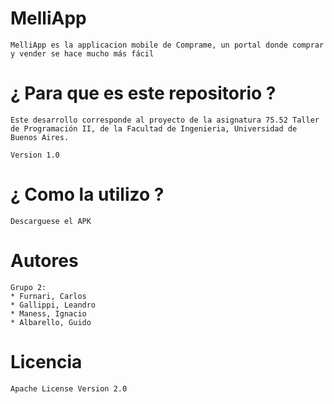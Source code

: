 # MelliApp

    MelliApp es la applicacion mobile de Comprame, un portal donde comprar y vender se hace mucho más fácil

# ¿ Para que es este repositorio ?

    Este desarrollo corresponde al proyecto de la asignatura 75.52 Taller de Programación II, de la Facultad de Ingenieria, Universidad de Buenos Aires.

    Version 1.0

# ¿ Como la utilizo ?

    Descarguese el APK

# Autores

    Grupo 2:
    * Furnari, Carlos
    * Gallippi, Leandro
    * Maness, Ignacio
    * Albarello, Guido

# Licencia

    Apache License Version 2.0

